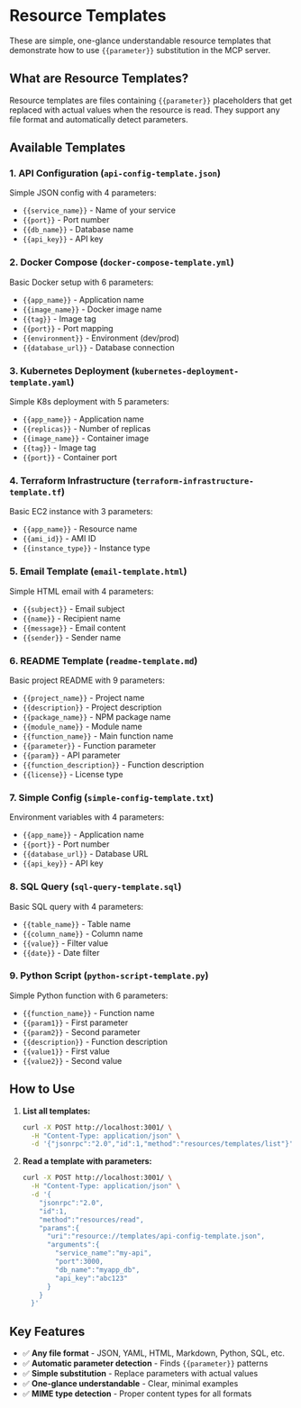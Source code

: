# Resource Templates

These are simple, one-glance understandable resource templates that demonstrate how to use `{{parameter}}` substitution in the MCP server.

## What are Resource Templates?

Resource templates are files containing `{{parameter}}` placeholders that get replaced with actual values when the resource is read. They support any file format and automatically detect parameters.

## Available Templates

### 1. API Configuration (`api-config-template.json`)
Simple JSON config with 4 parameters:
- `{{service_name}}` - Name of your service
- `{{port}}` - Port number
- `{{db_name}}` - Database name  
- `{{api_key}}` - API key

### 2. Docker Compose (`docker-compose-template.yml`)
Basic Docker setup with 6 parameters:
- `{{app_name}}` - Application name
- `{{image_name}}` - Docker image name
- `{{tag}}` - Image tag
- `{{port}}` - Port mapping
- `{{environment}}` - Environment (dev/prod)
- `{{database_url}}` - Database connection

### 3. Kubernetes Deployment (`kubernetes-deployment-template.yaml`)
Simple K8s deployment with 5 parameters:
- `{{app_name}}` - Application name
- `{{replicas}}` - Number of replicas
- `{{image_name}}` - Container image
- `{{tag}}` - Image tag
- `{{port}}` - Container port

### 4. Terraform Infrastructure (`terraform-infrastructure-template.tf`)
Basic EC2 instance with 3 parameters:
- `{{app_name}}` - Resource name
- `{{ami_id}}` - AMI ID
- `{{instance_type}}` - Instance type

### 5. Email Template (`email-template.html`)
Simple HTML email with 4 parameters:
- `{{subject}}` - Email subject
- `{{name}}` - Recipient name
- `{{message}}` - Email content
- `{{sender}}` - Sender name

### 6. README Template (`readme-template.md`)
Basic project README with 9 parameters:
- `{{project_name}}` - Project name
- `{{description}}` - Project description
- `{{package_name}}` - NPM package name
- `{{module_name}}` - Module name
- `{{function_name}}` - Main function name
- `{{parameter}}` - Function parameter
- `{{param}}` - API parameter
- `{{function_description}}` - Function description
- `{{license}}` - License type

### 7. Simple Config (`simple-config-template.txt`)
Environment variables with 4 parameters:
- `{{app_name}}` - Application name
- `{{port}}` - Port number
- `{{database_url}}` - Database URL
- `{{api_key}}` - API key

### 8. SQL Query (`sql-query-template.sql`)
Basic SQL query with 4 parameters:
- `{{table_name}}` - Table name
- `{{column_name}}` - Column name
- `{{value}}` - Filter value
- `{{date}}` - Date filter

### 9. Python Script (`python-script-template.py`)
Simple Python function with 6 parameters:
- `{{function_name}}` - Function name
- `{{param1}}` - First parameter
- `{{param2}}` - Second parameter
- `{{description}}` - Function description
- `{{value1}}` - First value
- `{{value2}}` - Second value

## How to Use

1. **List all templates:**
   ```bash
   curl -X POST http://localhost:3001/ \
     -H "Content-Type: application/json" \
     -d '{"jsonrpc":"2.0","id":1,"method":"resources/templates/list"}'
   ```

2. **Read a template with parameters:**
   ```bash
   curl -X POST http://localhost:3001/ \
     -H "Content-Type: application/json" \
     -d '{
       "jsonrpc":"2.0",
       "id":1,
       "method":"resources/read",
       "params":{
         "uri":"resource://templates/api-config-template.json",
         "arguments":{
           "service_name":"my-api",
           "port":3000,
           "db_name":"myapp_db",
           "api_key":"abc123"
         }
       }
     }'
   ```

## Key Features

- ✅ **Any file format** - JSON, YAML, HTML, Markdown, Python, SQL, etc.
- ✅ **Automatic parameter detection** - Finds `{{parameter}}` patterns
- ✅ **Simple substitution** - Replace parameters with actual values
- ✅ **One-glance understandable** - Clear, minimal examples
- ✅ **MIME type detection** - Proper content types for all formats

